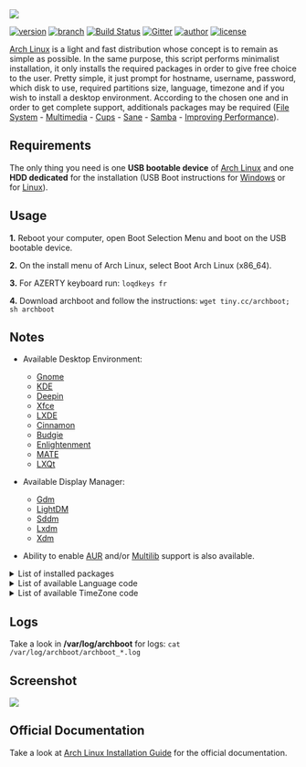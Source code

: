 <a href="https://grm34.github.io/archboot/">
  <img src="https://raw.githubusercontent.com/grm34/archboot/gh-pages/assets/images/logo.png">
</a>

[![version](https://img.shields.io/badge/archboot-v2.7.7-blue.svg)](https://github.com/grm34/archboot/releases) [![branch](https://img.shields.io/badge/branch-master-red.svg)](https://github.com/grm34/archboot/branches) [![Build Status](https://travis-ci.org/grm34/archboot.svg?branch=master)](https://travis-ci.org/grm34/archboot) [![Gitter](https://badges.gitter.im/grm34/archboot.svg)](https://gitter.im/grm34/archboot?utm_source=badge&utm_medium=badge&utm_campaign=pr-badge) [![author](https://img.shields.io/badge/author-grm34-red.svg)](https://github.com/grm34) [![license](https://img.shields.io/badge/license-Apache%202.0-blue.svg)](https://github.com/grm34/archboot/blob/master/LICENSE)

[Arch Linux](https://www.archlinux.org/) is a light and fast distribution whose concept is to remain as simple as possible. In the same purpose, this script performs minimalist installation, it only installs the required packages in order to give free choice to the user. Pretty simple, it just prompt for hostname, username, password, which disk to use, required partitions size, language, timezone and if you wish to install a desktop environment. According to the chosen one and in order to get complete support, additionals packages may be required ([File System](https://wiki.archlinux.org/index.php/file_systems) - [Multimedia](https://wiki.archlinux.org/index.php/List_of_applications/Multimedia) - [Cups](https://wiki.archlinux.org/index.php/CUPS) - [Sane](https://wiki.archlinux.org/index.php/SANE) - [Samba](https://wiki.archlinux.org/index.php/Samba) - [Improving Performance](https://wiki.archlinux.org/index.php/improving_performance)).

## Requirements

The only thing you need is one **USB bootable device** of [Arch Linux](http://mir.archlinux.fr/iso/latest) and one **HDD dedicated** for the installation (USB Boot instructions for [Windows](https://rufus.akeo.ie/?locale=fr_FR) or for [Linux](https://debian-facile.org/doc:install:usb-boot)).

## Usage

**1.** Reboot your computer, open Boot Selection Menu and boot on the USB bootable device.

**2.** On the install menu of Arch Linux, select Boot Arch Linux (x86_64).

**3.** For AZERTY keyboard run: `loqdkeys fr`

**4.** Download archboot and follow the instructions: `wget tiny.cc/archboot; sh archboot`

## Notes

* Available Desktop Environment:
    * [Gnome](https://wiki.archlinux.org/index.php/GNOME)
    * [KDE](https://wiki.archlinux.org/index.php/KDE)
    * [Deepin](https://wiki.archlinux.org/index.php/Deepin_Desktop_Environment)
    * [Xfce](https://wiki.archlinux.org/index.php/xfce)
    * [LXDE](https://wiki.archlinux.org/index.php/LXDE)
    * [Cinnamon](https://wiki.archlinux.org/index.php/cinnamon#Starting_Cinnamon)
    * [Budgie](https://wiki.archlinux.org/index.php/Budgie_Desktop)
    * [Enlightenment](https://wiki.archlinux.org/index.php/Enlightenment)
    * [MATE](https://wiki.archlinux.org/index.php/MATE)
    * [LXQt](https://wiki.archlinux.org/index.php/LXQt)

* Available Display Manager:
    * [Gdm](https://wiki.archlinux.org/index.php/GDM)
    * [LightDM](https://wiki.archlinux.org/index.php/LightDM)
    * [Sddm](https://wiki.archlinux.org/index.php/SDDM)
    * [Lxdm](https://wiki.archlinux.org/index.php/LXDM)
    * [Xdm](https://wiki.archlinux.org/index.php/XDM)

* Ability to enable [AUR](https://wiki.archlinux.org/index.php/Arch_User_Repository) and/or [Multilib](https://wiki.archlinux.org/index.php/multilib) support is also available.

<details><summary>List of installed packages</summary>
<p>

#### Arch Linux (system apps)
```
# Arch Linux = base base-devel

# Microcode (in case of Intel CPU) = intel-ucode

# Network = ntp networkmanager wget nmap rp-pppoe dhclient iw wpa_supplicant wireless_tools git

# Bootloader = grub os-prober gptfdisk efibootmgr

# Arch User Repository (in case of AUR support) = yaourt customizepkg
```

#### Desktop Environment (desktop apps)
```
____ Desktop Environment ____

# Gnome = gnome gnome-extra

# Kde = plasma kde-applications

# Lxde = lxde

# Xfce = xfce4 xfce4-goodies

# Deepin = deepin deepin-extra

# Cinnamon = cinnamon

# Budgie = budgie-desktop

# Enlightenment = enlightenment

# Mate = mate mate-extra

# Lxqt = lxqt

____ Required Packages ____

# Xorg = xorg-server

# Fonts = xorg-fonts-type1 ttf-dejavu artwiz-fonts font-bh-ttf font-bitstream-speedo gsfonts sdl_ttf ttf-bitstream-vera ttf-cheapskate ttf-liberation ttf-freefont ttf-arphic-uming ttf-baekmuk

# NumLock = numlockx

# Terminal = terminator
````

#### Display Manager (display apps)
````
# Gdm = gdm

# LightDM = lightdm

# Sddm = sddm

# Lxdm = lxdm

# Xdm = xdm
````

#### VGA Drivers (vga apps)
```
# Default Driver = xf86-video-vesa

____ INTEL Open Source ____

# Driver = xf86-video-intel

# OpenGL x64 = mesa

# OpenGL x86 (in case of Multilib support) = lib32-mesa

# Hardware Acceleration = vulkan-intel libva-intel-driver libvdpau-va-gl

____ ATi/AMD Open Source ____

# Driver = xf86-video-ati xf86-video-amdgpu

# OpenGL x64 = mesa

# OpenGL x86 (in case of Multilib support) = lib32-mesa

# Hardware Acceleration = vulkan-radeon libva-mesa-driver mesa-vdpau

____ Nvidia Open Source ____

# Driver = xf86-video-nouveau

# OpenGL x64 = mesa

# OpenGL x86 (in case of Multilib support) = lib32-mesa

# Hardware Acceleration = libva-vdpau-driver mesa-vdpau

____ Nvidia Proprietary ____

# Driver = xf86-video-nvidia

# OpenGL x64 = nvidia-utils

# OpenGL x86 (in case of Multilib support) = lib32-nvidia-utils

# Hardware Acceleration = libva-vdpau-driver

____ Bumblebee ____

# Bumblebee with Open Source = bumblebee xf86-video-intel xf86-video-nouveau

# Bumblebee with Proprietary = bumblebee xf86-video-intel xf86-video-nvidia
````
</p>
</details>

<details><summary>List of available Language code</summary>
<p>

#### Language code
```
aa_DJ
af_ZA
an_ES
ar_AE
ar_BH
ar_DZ
ar_EG
ar_IQ
ar_JO
ar_KW
ar_LB
ar_LY
ar_MA
ar_OM
ar_QA
ar_SA
ar_SD
ar_SY
ar_TN
ar_YE
ast_ES
be_BY
bg_BG
bhb_IN
br_FR
bs_BA
ca_AD
ca_FR
ca_IT
cs_CZ
cy_GB
da_DK
de_AT
de_BE
de_CH
de_DE
de_IT
de_LI
de_LU
el_GR
el_CY
en_AU
en_BW
en_CA
en_DK
en_GB
en_HK
en_IE
en_NZ
en_PH
en_SG
en_US
en_ZA
en_ZW
es_AR
es_BO
es_CL
es_CO
es_CR
es_DO
es_EC
es_ES
es_GT
es_HN
es_MX
es_NI
es_PA
es_PE
es_PR
es_PY
es_SV
es_US
es_UY
es_VE
et_EE
eu_ES
fi_FI
fo_FO
fr_BE
fr_CA
fr_CH
fr_FR
fr_LU
ga_IE
gd_GB
gl_ES
gv_GB
he_IL
hr_HR
hsb_DE
hu_HU
id_ID
is_IS
it_CH
it_IT
ja_JP
ka_GE
kk_KZ
kl_GL
kw_GB
lg_UG
lt_LT
lv_LV
mg_MG
mk_MK
ms_MY
nb_NO
nl_BE
nl_NL
nn_NO
oc_FR
om_KE
pl_PL
pt_BR
pt_PT
ro_RO
ru_RU
ru_UA
sk_SK
sl_SI
so_DJ
so_KE
so_SO
sq_AL
st_ZA
sv_FI
sv_SE
tcy_IN
tg_TJ
th_TH
tl_PH
tr_CY
tr_TR
uk_UA
uz_UZ
wa_BE
xh_ZA
yi_US
zh_CN
zh_HK
zh_SG
zh_TW
zu_ZA
```
</p>
</details>

<details><summary>List of available TimeZone code</summary>
<p>

#### TimeZone code
```
Africa/Abidjan
Africa/Accra
Africa/Addis_Ababa
Africa/Algiers
Africa/Asmara
Africa/Bamako
Africa/Bangui
Africa/Banjul
Africa/Bissau
Africa/Blantyre
Africa/Brazzaville
Africa/Bujumbura
Africa/Cairo
Africa/Casablanca
Africa/Ceuta
Africa/Conakry
Africa/Dakar
Africa/Dar_es_Salaam
Africa/Djibouti
Africa/Douala
Africa/El_Aaiun
Africa/Freetown
Africa/Gaborone
Africa/Harare
Africa/Johannesburg
Africa/Juba
Africa/Kampala
Africa/Khartoum
Africa/Kigali
Africa/Kinshasa
Africa/Lagos
Africa/Libreville
Africa/Lome
Africa/Luanda
Africa/Lubumbashi
Africa/Lusaka
Africa/Malabo
Africa/Maputo
Africa/Maseru
Africa/Mbabane
Africa/Mogadishu
Africa/Monrovia
Africa/Nairobi
Africa/Ndjamena
Africa/Niamey
Africa/Nouakchott
Africa/Ouagadougou
Africa/Porto-Novo
Africa/Sao_Tome
Africa/Tripoli
Africa/Tunis
Africa/Windhoek
America/Adak
America/Anchorage
America/Anguilla
America/Antigua
America/Araguaina
America/Argentina/Buenos_Aires
America/Argentina/Catamarca
America/Argentina/Cordoba
America/Argentina/Jujuy
America/Argentina/La_Rioja
America/Argentina/Mendoza
America/Argentina/Rio_Gallegos
America/Argentina/Salta
America/Argentina/San_Juan
America/Argentina/San_Luis
America/Argentina/Tucuman
America/Argentina/Ushuaia
America/Aruba
America/Asuncion
America/Atikokan
America/Bahia
America/Bahia_Banderas
America/Barbados
America/Belem
America/Belize
America/Blanc-Sablon
America/Boa_Vista
America/Bogota
America/Boise
America/Cambridge_Bay
America/Campo_Grande
America/Cancun
America/Caracas
America/Cayenne
America/Cayman
America/Chicago
America/Chihuahua
America/Costa_Rica
America/Creston
America/Cuiaba
America/Curacao
America/Danmarkshavn
America/Dawson
America/Dawson_Creek
America/Denver
America/Detroit
America/Dominica
America/Edmonton
America/Eirunepe
America/El_Salvador
America/Fort_Nelson
America/Fortaleza
America/Glace_Bay
America/Godthab
America/Goose_Bay
America/Grand_Turk
America/Grenada
America/Guadeloupe
America/Guatemala
America/Guayaquil
America/Guyana
America/Halifax
America/Havana
America/Hermosillo
America/Indiana/Indianapolis
America/Indiana/Knox
America/Indiana/Marengo
America/Indiana/Petersburg
America/Indiana/Tell_City
America/Indiana/Vevay
America/Indiana/Vincennes
America/Indiana/Winamac
America/Inuvik
America/Iqaluit
America/Jamaica
America/Juneau
America/Kentucky/Louisville
America/Kentucky/Monticello
America/Kralendijk
America/La_Paz
America/Lima
America/Los_Angeles
America/Lower_Princes
America/Maceio
America/Managua
America/Manaus
America/Marigot
America/Martinique
America/Matamoros
America/Mazatlan
America/Menominee
America/Merida
America/Metlakatla
America/Mexico_City
America/Miquelon
America/Moncton
America/Monterrey
America/Montevideo
America/Montserrat
America/Nassau
America/New_York
America/Nipigon
America/Nome
America/Noronha
America/North_Dakota/Beulah
America/North_Dakota/Center
America/North_Dakota/New_Salem
America/Ojinaga
America/Panama
America/Pangnirtung
America/Paramaribo
America/Phoenix
America/Port-au-Prince
America/Port_of_Spain
America/Porto_Velho
America/Puerto_Rico
America/Punta_Arenas
America/Rainy_River
America/Rankin_Inlet
America/Recife
America/Regina
America/Resolute
America/Rio_Branco
America/Santarem
America/Santiago
America/Santo_Domingo
America/Sao_Paulo
America/Scoresbysund
America/Sitka
America/St_Barthelemy
America/St_Johns
America/St_Kitts
America/St_Lucia
America/St_Thomas
America/St_Vincent
America/Swift_Current
America/Tegucigalpa
America/Thule
America/Thunder_Bay
America/Tijuana
America/Toronto
America/Tortola
America/Vancouver
America/Whitehorse
America/Winnipeg
America/Yakutat
America/Yellowknife
Antarctica/Casey
Antarctica/Davis
Antarctica/DumontDUrville
Antarctica/Macquarie
Antarctica/Mawson
Antarctica/McMurdo
Antarctica/Palmer
Antarctica/Rothera
Antarctica/Syowa
Antarctica/Troll
Antarctica/Vostok
Arctic/Longyearbyen
Asia/Aden
Asia/Almaty
Asia/Amman
Asia/Anadyr
Asia/Aqtau
Asia/Aqtobe
Asia/Ashgabat
Asia/Atyrau
Asia/Baghdad
Asia/Bahrain
Asia/Baku
Asia/Bangkok
Asia/Barnaul
Asia/Beirut
Asia/Bishkek
Asia/Brunei
Asia/Chita
Asia/Choibalsan
Asia/Colombo
Asia/Damascus
Asia/Dhaka
Asia/Dili
Asia/Dubai
Asia/Dushanbe
Asia/Famagusta
Asia/Gaza
Asia/Hebron
Asia/Ho_Chi_Minh
Asia/Hong_Kong
Asia/Hovd
Asia/Irkutsk
Asia/Jakarta
Asia/Jayapura
Asia/Jerusalem
Asia/Kabul
Asia/Kamchatka
Asia/Karachi
Asia/Kathmandu
Asia/Khandyga
Asia/Kolkata
Asia/Krasnoyarsk
Asia/Kuala_Lumpur
Asia/Kuching
Asia/Kuwait
Asia/Macau
Asia/Magadan
Asia/Makassar
Asia/Manila
Asia/Muscat
Asia/Nicosia
Asia/Novokuznetsk
Asia/Novosibirsk
Asia/Omsk
Asia/Oral
Asia/Phnom_Penh
Asia/Pontianak
Asia/Pyongyang
Asia/Qatar
Asia/Qyzylorda
Asia/Riyadh
Asia/Sakhalin
Asia/Samarkand
Asia/Seoul
Asia/Shanghai
Asia/Singapore
Asia/Srednekolymsk
Asia/Taipei
Asia/Tashkent
Asia/Tbilisi
Asia/Tehran
Asia/Thimphu
Asia/Tokyo
Asia/Tomsk
Asia/Ulaanbaatar
Asia/Urumqi
Asia/Ust-Nera
Asia/Vientiane
Asia/Vladivostok
Asia/Yakutsk
Asia/Yangon
Asia/Yekaterinburg
Asia/Yerevan
Atlantic/Azores
Atlantic/Bermuda
Atlantic/Canary
Atlantic/Cape_Verde
Atlantic/Faroe
Atlantic/Madeira
Atlantic/Reykjavik
Atlantic/South_Georgia
Atlantic/St_Helena
Atlantic/Stanley
Australia/Adelaide
Australia/Brisbane
Australia/Broken_Hill
Australia/Currie
Australia/Darwin
Australia/Eucla
Australia/Hobart
Australia/Lindeman
Australia/Lord_Howe
Australia/Melbourne
Australia/Perth
Australia/Sydney
Europe/Amsterdam
Europe/Andorra
Europe/Astrakhan
Europe/Athens
Europe/Belgrade
Europe/Berlin
Europe/Bratislava
Europe/Brussels
Europe/Bucharest
Europe/Budapest
Europe/Busingen
Europe/Chisinau
Europe/Copenhagen
Europe/Dublin
Europe/Gibraltar
Europe/Guernsey
Europe/Helsinki
Europe/Isle_of_Man
Europe/Istanbul
Europe/Jersey
Europe/Kaliningrad
Europe/Kiev
Europe/Kirov
Europe/Lisbon
Europe/Ljubljana
Europe/London
Europe/Luxembourg
Europe/Madrid
Europe/Malta
Europe/Mariehamn
Europe/Minsk
Europe/Monaco
Europe/Moscow
Europe/Oslo
Europe/Paris
Europe/Podgorica
Europe/Prague
Europe/Riga
Europe/Rome
Europe/Samara
Europe/San_Marino
Europe/Sarajevo
Europe/Saratov
Europe/Simferopol
Europe/Skopje
Europe/Sofia
Europe/Stockholm
Europe/Tallinn
Europe/Tirane
Europe/Ulyanovsk
Europe/Uzhgorod
Europe/Vaduz
Europe/Vatican
Europe/Vienna
Europe/Vilnius
Europe/Volgograd
Europe/Warsaw
Europe/Zagreb
Europe/Zaporozhye
Europe/Zurich
Indian/Antananarivo
Indian/Chagos
Indian/Christmas
Indian/Cocos
Indian/Comoro
Indian/Kerguelen
Indian/Mahe
Indian/Maldives
Indian/Mauritius
Indian/Mayotte
Indian/Reunion
Pacific/Apia
Pacific/Auckland
Pacific/Bougainville
Pacific/Chatham
Pacific/Chuuk
Pacific/Easter
Pacific/Efate
Pacific/Enderbury
Pacific/Fakaofo
Pacific/Fiji
Pacific/Funafuti
Pacific/Galapagos
Pacific/Gambier
Pacific/Guadalcanal
Pacific/Guam
Pacific/Honolulu
Pacific/Kiritimati
Pacific/Kosrae
Pacific/Kwajalein
Pacific/Majuro
Pacific/Marquesas
Pacific/Midway
Pacific/Nauru
Pacific/Niue
Pacific/Norfolk
Pacific/Noumea
Pacific/Pago_Pago
Pacific/Palau
Pacific/Pitcairn
Pacific/Pohnpei
Pacific/Port_Moresby
Pacific/Rarotonga
Pacific/Saipan
Pacific/Tahiti
Pacific/Tarawa
Pacific/Tongatapu
Pacific/Wake
Pacific/Wallis
```
</p>
</details>

## Logs

Take a look in **/var/log/archboot** for logs: `cat /var/log/archboot/archboot_*.log`

## Screenshot

<a href="https://grm34.github.io/archboot/">
  <img src="https://raw.githubusercontent.com/grm34/archboot/gh-pages/assets/images/screenshot.png">
</a>

## Official Documentation

Take a look at [Arch Linux Installation Guide](https://wiki.archlinux.org/index.php/Installation_guide) for the official documentation.
